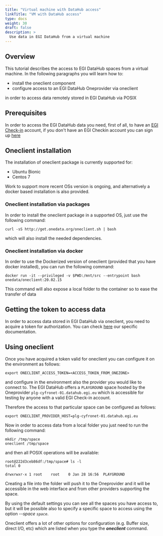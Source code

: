 ```yaml
---
title: "Virtual machine with DataHub access"
linkTitle: "VM with DataHub access"
type: docs
weight: 30
draft: false
description: >
  Use data in EGI DataHub from a virtual machine
---
```


## Overview

This tutorial describes the access to EGI DataHub spaces from a virtual 
machine. In the following paragraphs you will learn how to:

- install the oneclient component
- configure access to an EGI DataHub Oneprovider via oneclient

in order to access data remotely stored in EGI DataHub via POSIX

## Prerequisites

In order to access the EGI DataHub data you need, first of all, to have 
an [EGI Check-in](../../check-in) account, if you don't have an EGI 
Checkin account you can sign up [here](../../check-in/signup)

## Oneclient installation

The installation of oneclient package is currently supported for:

- Ubuntu Bionic
- Centos 7

Work to support  more recent OSs version is ongoing, and alternatively
 a docker based  installation is also provided. 

### Oneclient installation via packages

In order to install the oneclient package in a supported OS, just use 
the  following command:

```shell
curl -sS http://get.onedata.org/oneclient.sh | bash
```

which will also install the needed dependencies.

### Oneclient installation via docker

In order to use the Dockerized version of oneclient (provided that you
have docker installed), you can run the following  command:

```shell
docker run -it --privileged -v $PWD:/mnt/src --entrypoint bash onedata/oneclient:20.02.15
```

This command will also expose a local folder to the container so to 
ease the transfer of data

## Getting the token to access data

In order to access data stored in EGI DataHub via oneclient, 
you need to acquire a token for authorization. You can check 
[here](../../datahub/api/#getting-an-api-access-token) our 
specific documentation.

## Using oneclient 

Once you have acquired a token valid for oneclient you can configure it 
on the environment as follows:

```shell
export ONECLIENT_ACCESS_TOKEN=<ACCESS_TOKEN_FROM_ONEZONE>
```

and configure in the environment also the provider you would like to 
connect to. The EGI DataHub offers a `PLAYGROUND` space hosted by 
the Oneprovider `plg-cyfronet-01.datahub.egi.eu` which is accessible
for testing by anyone with a valid EGI Check-in account.

Therefore the access to that particular space can be configured as 
follows:

```shell
export ONECLIENT_PROVIDER_HOST=plg-cyfronet-01.datahub.egi.eu
```

Now in order to access data from a local folder you just need to run
the following command:

```shell
mkdir /tmp/space
oneclient /tmp/space
```

and then all POSIX operations will be available:

```shell
root@222d3ceb86df:/tmp/space# ls -l
total 0

drwxrwxr-x 1 root    root    0 Jan 28 16:56  PLAYGROUND
```

Creating a file into the folder will push it to the Oneprovider and 
it will be accessible in the web interface and from other providers 
supporting the space.

By using the default settings you can see all the spaces you have 
access to, but it will be possible also to specify a specific space 
to access using the option _--space `space`_.

Oneclient offers a lot of other options for configuration
(e.g. Buffer size, direct I/O, etc) which are listed when you 
type the **_oneclient_** command.

